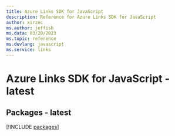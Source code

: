 ```yaml
---
title: Azure Links SDK for JavaScript
description: Reference for Azure Links SDK for JavaScript
author: xirzec
ms.author: jeffish
ms.data: 03/20/2023
ms.topic: reference
ms.devlang: javascript
ms.service: links
---
```

# Azure Links SDK for JavaScript - latest
## Packages - latest
[!INCLUDE [packages](links-index.md)]